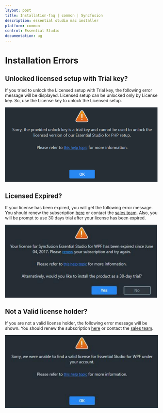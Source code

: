 ```yaml
---
layout: post
title: Installation-faq | common | Syncfusion
description: essential studio mac installer
platform: common
control: Essential Studio
documentation: ug
---
```


# Installation Errors

## Unlocked licensed setup with Trial key?

If you tried to unlock the Licensed setup with Trial key, the following error message will be displayed. Licensed setup can be unlocked only by License key. So, use the License key to unlock the Licensed setup.

![](Errors/Installation_Errors_img1.png)

## Licensed Expired?

If your license has been expired, you will get the following error message. You should renew the subscription [here](https://www.syncfusion.com/sales/products) or contact the [sales team](salessupport@syncfusion.com). Also, you will be prompt to use 30 days trial after your license has been expired.

![](Errors/Installation_Errors_img2.png)

## Not a Valid license holder?

If you are not a valid license holder, the following error message will be shown. You should renew the subscription [here](https://www.syncfusion.com/sales/products) or contact the [sales team](salessupport@syncfusion.com).

![](Errors/Installation_Errors_img3.png)







